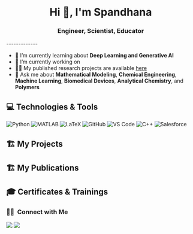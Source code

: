 <h1 align="center">Hi 👋, I'm Spandhana</h1>
<h3 align="center">Engineer, Scientist, Educator</h3>
-------------

- 🌱 I’m currently learning about **Deep Learning and Generative AI**
- 🔭 I’m currently working on 
- 👨‍💻 My published research projects are available [here](https://scholar.google.com/citations?hl=en&user=bBjeWI0AAAAJ&view_op=list_works&sortby=pubdate)
- 💬 Ask me about **Mathematical Modeling**, **Chemical Engineering**, **Machine Learning**, **Biomedical Devices**, **Analytical Chemistry**, and **Polymers**

## 💻 Technologies & Tools

![Python](https://img.shields.io/badge/-Python-3776AB?style=for-the-badge&logo=python&logoColor=ffffff)
![MATLAB](https://img.shields.io/badge/MATLAB-005594)
![LaTeX](https://img.shields.io/badge/latex-%23008080.svg?style=for-the-badge&logo=latex&logoColor=white)
![GitHub](https://img.shields.io/badge/-GitHub-181717?style=for-the-badge&logo=github)
![VS Code](http://img.shields.io/badge/-VS%20Code-007ACC?style=for-the-badge&logo=visual-studio-code&logoColor=ffffff)
![C++](https://img.shields.io/badge/C%2B%2B-00599C?style=for-the-badge&logo=c%2B%2B&logoColor=white)
![Salesforce](https://img.shields.io/badge/Salesforce-00A1E0?style=for-the-badge&logo=Salesforce&logoColor=white)

## 🏗️ My Projects

## 🏗️ My Publications

## 🎓 Certificates & Trainings

<!--
**gspandhana/gspandhana** is a ✨ _special_ ✨ repository because its `README.md` (this file) appears on your GitHub profile.

Here are some ideas to get you started:

- 🔭 I’m currently working on ...
- 🌱 I’m currently learning ...
- 👯 I’m looking to collaborate on ...
- 🤔 I’m looking for help with ...
- 💬 Ask me about ...
- 📫 How to reach me: ...
- 😄 Pronouns: ...
- ⚡ Fun fact: ...

 In this paper, this has been demonstrated using a multidimensional phase-field modeling framework and validated against real-time experiments.
-->

### 🤝🏻 &nbsp;Connect with Me
<p>
<a href="https://linkedin.com/in/gspandhana"><img src="https://img.shields.io/badge/-gspandhana-0077B5?style=flat&logo=Linkedin&logoColor=white"/></a>
<a href= "https://medium.com/@spandhanagonuguntla"><img src = "https://img.shields.io/badge/Medium-12100E?style=for-the-badge&logo=medium&logoColor=white"/></a>
</p>
